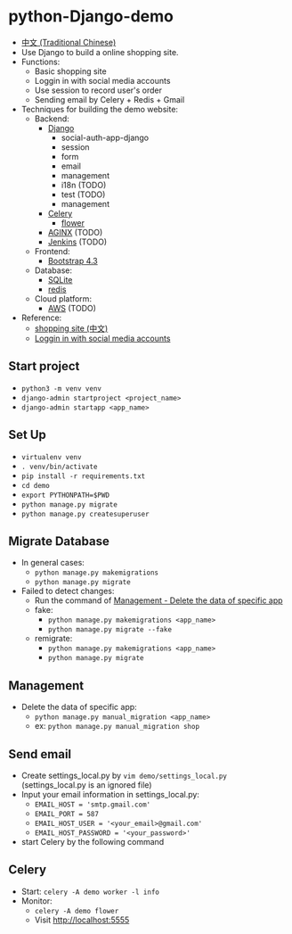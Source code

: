 # python-Django-demo
- [中文 (Traditional Chinese)](https://github.com/ZoeLiao/python-Django-demo/blob/master/README.zh-TW.md)
- Use Django to build a online shopping site.
- Functions:
    - Basic shopping site
    - Loggin in with social media accounts
    - Use session to record user's order
    - Sending email by Celery + Redis + Gmail
- Techniques for building the demo website:
    - Backend:
        - [Django](https://www.djangoproject.com/)
            - social-auth-app-django 
            - session
            - form
            - email
            - management
            - i18n (TODO)
            - test (TODO)
            - management
        - [Celery](http://www.celeryproject.org/)
            - [flower](https://flower.readthedocs.io/en/latest/)
        - [AGINX](https://nginx.org/en/) (TODO)
        - [Jenkins](https://jenkins.io/zh/) (TODO)
    - Frontend:
        - [Bootstrap 4.3](https://getbootstrap.com/)
    - Database:
        - [SQLite](https://www.sqlite.org/index.html)
        - [redis](https://redis.io/)
    - Cloud platform:
        - [AWS](https://aws.amazon.com/tw/) (TODO)
- Reference:
    - [shopping site (中文)](https://kknews.cc/zh-tw/code/pe9o3x8.html)
    - [Loggin in with social media accounts](https://scotch.io/tutorials/django-authentication-with-facebook-instagram-and-linkedin)

## Start project
- `python3 -m venv venv`
- `django-admin startproject <project_name>`
- `django-admin startapp <app_name>`

## Set Up
- `virtualenv venv`
- `. venv/bin/activate`
- `pip install -r requirements.txt`
- `cd demo`
- `export PYTHONPATH=$PWD`
- `python manage.py migrate`
- `python manage.py createsuperuser`

## Migrate Database
- In general cases:
    - `python manage.py makemigrations`
    - `python manage.py migrate`
- Failed to detect changes:
    - Run the command of [Management - Delete the data of specific app](https://github.com/ZoeLiao/python-Django-demo#management)
    - fake:
        - `python manage.py makemigrations <app_name>`
        - `python manage.py migrate --fake`
    - remigrate:
        - `python manage.py makemigrations <app_name>`
        - `python manage.py migrate`

## Management
- Delete the data of specific app:
    - `python manage.py manual_migration <app_name>`
    - ex: `python manage.py manual_migration shop`

## Send email
- Create settings_local.py by `vim demo/settings_local.py` (settings_local.py is an ignored file)
- Input your email information in settings_local.py:
    - `EMAIL_HOST = 'smtp.gmail.com'`
    - `EMAIL_PORT = 587`
    - `EMAIL_HOST_USER = '<your_email>@gmail.com'`
    - `EMAIL_HOST_PASSWORD = '<your_password>'`
- start Celery by the following command

## Celery
- Start: `celery -A demo worker -l info`
- Monitor:
    - `celery -A demo flower`
    - Visit [http://localhost:5555](http://localhost:5555)

